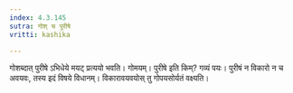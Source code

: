 ```yaml
---
index: 4.3.145
sutra: गोश् च पुरीषे
vritti: kashika

---
```

गोशब्दात् पुरीषे ऽभिधेये मयट् प्रत्ययो भवति। गोमयम्। पुरीषे इति किम्? गव्यं पयः। पुरीषं न विकारो न च अवयवः, तस्य इदं विषये विधानम्। विकारावयवयोस् तु गोपयसोर्यतं वक्ष्यति।